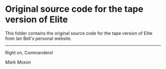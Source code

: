 # Original source code for the tape version of Elite

This folder contains the original source code for the tape version of Elite from Ian Bell's personal website.

---

Right on, Commanders!

_Mark Moxon_